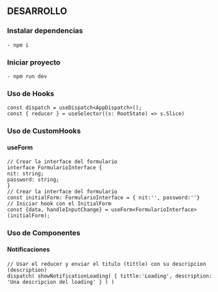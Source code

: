 ## DESARROLLO

### Instalar dependencias
    - npm i

### Iniciar proyecto
    - npm run dev

### Uso de Hooks
~~~
const dispatch = useDispatch<AppDispatch>();
const { reducer } = useSelector((s: RootState) => s.Slice)
~~~
### Uso de CustomHooks
#### useForm
~~~
// Crear la interface del formulario
interface FormularioInterface {
nit: string;
password: string;
}
// Crear la interface del formulario
const initialForm: FormularioInterface = { nit:'', password:''}
// Iniciar hook con el InitialForm
const {data, handleInputChange} = useForm<FormularioInterface>(initialForm);
~~~

### Uso de Componentes
#### Notificaciones
~~~
// Usar el reducer y enviar el titulo (tittle) con su descripcion (description)
dispatch( showNotificationLoading( { tittle:'Loading', description: 'Una descripcion del loading' } ) )
~~~
